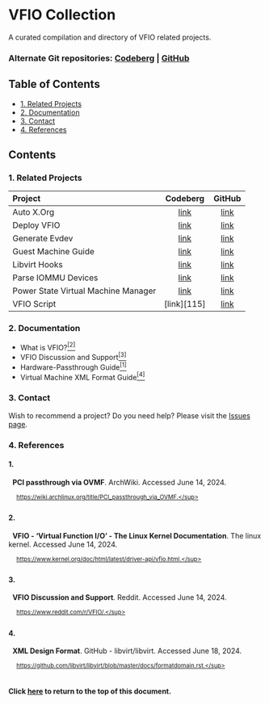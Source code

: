 # VFIO Collection
A curated compilation and directory of VFIO related projects.

### Alternate Git repositories: [Codeberg][01] | [GitHub][02]
[01]: https://codeberg.org/portellam/vfio-collection
[02]: https://github.com/portellam/vfio-collection

##

## Table of Contents
- [1. Related Projects](#1-related-projects)
- [2. Documentation](#2-documentation)
- [3. Contact](#3-contact)
- [4. References](#4-references)

## Contents
### 1. Related Projects
| Project                             | Codeberg    | GitHub      |
| :---                                | :---:       | :---:       |
| Auto X.Org                          | [link][101] | [link][102] |
| Deploy VFIO                         | [link][103] | [link][104] |
| Generate Evdev                      | [link][105] | [link][106] |
| Guest Machine Guide                 | [link][107] | [link][108] |
| Libvirt Hooks                       | [link][109] | [link][110] |
| Parse IOMMU Devices                 | [link][111] | [link][112] |
| Power State Virtual Machine Manager | [link][113] | [link][114] |
| VFIO Script                         | [link][115] | [link][116] |

[101]: https://codeberg.org/portellam/auto-xorg
[102]: https://github.com/portellam/auto-xorg
[103]: https://codeberg.org/portellam/deploy-VFIO
[104]: https://github.com/portellam/deploy-VFIO
[105]: https://codeberg.org/portellam/generate-evdev
[106]: https://github.com/portellam/generate-evdev
[107]: https://codeberg.org/portellam/guest-machine-guide
[108]: https://github.com/portellam/guest-machine-guide
[109]: https://codeberg.org/portellam/libvirt-hooks
[110]: https://github.com/portellam/libvirt-hooks
[111]: https://codeberg.org/portellam/parse-iommu-devices
[112]: https://github.com/portellam/parse-iommu-devices
[113]: https://codeberg.org/portellam/powerstate-virtmanager
[114]: https://github.com/portellam/powerstate-virtmanager
[116]: https://codeberg.org/portellam/vfio-script
[116]: https://github.com/portellam/vfio-script

### 2. Documentation
- What is VFIO?[<sup>[2]</sup>](#2)
- VFIO Discussion and Support[<sup>[3]</sup>](#3)
- Hardware-Passthrough Guide[<sup>[1]</sup>](#1)
- Virtual Machine XML Format Guide[<sup>[4]</sup>](#4)

### 3. Contact
Wish to recommend a project? Do you
need help? Please visit the [Issues page][31].

[31]: ./issues

### 4. References
#### 1.
&nbsp;&nbsp;**PCI passthrough via OVMF**. ArchWiki. Accessed June 14, 2024.

&nbsp;&nbsp;&nbsp;&nbsp;<sup>https://wiki.archlinux.org/title/PCI_passthrough_via_OVMF.</sup>

#### 2.
&nbsp;&nbsp;**VFIO - ‘Virtual Function I/O’ - The Linux Kernel Documentation**.
The linux kernel. Accessed June 14, 2024.

&nbsp;&nbsp;&nbsp;&nbsp;<sup>https://www.kernel.org/doc/html/latest/driver-api/vfio.html.</sup>

#### 3.
&nbsp;&nbsp;**VFIO Discussion and Support**. Reddit. Accessed June 14, 2024.

&nbsp;&nbsp;&nbsp;&nbsp;<sup>https://www.reddit.com/r/VFIO/.</sup>

#### 4.
&nbsp;&nbsp;**XML Design Format**. GitHub - libvirt/libvirt. Accessed June 18, 2024.

&nbsp;&nbsp;&nbsp;&nbsp;<sup>https://github.com/libvirt/libvirt/blob/master/docs/formatdomain.rst.</sup>

##

#### Click [here](#vfio-collection) to return to the top of this document.